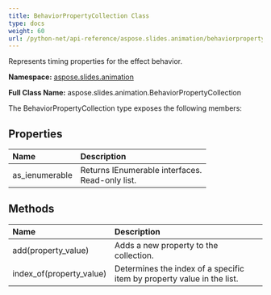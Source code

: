 ```yaml
---
title: BehaviorPropertyCollection Class
type: docs
weight: 60
url: /python-net/api-reference/aspose.slides.animation/behaviorpropertycollection/
---
```


Represents timing properties for the effect behavior.

**Namespace:** [aspose.slides.animation](/slides/python-net/api-reference/aspose.slides.animation/)

**Full Class Name:** aspose.slides.animation.BehaviorPropertyCollection



The BehaviorPropertyCollection type exposes the following members:
## **Properties**
|**Name**|**Description**|
| :- | :- |
|as_ienumerable|Returns IEnumerable interfaces.<br/>            Read-only list.|
## **Methods**
|**Name**|**Description**|
| :- | :- |
|add(property_value)|Adds a new property to the collection.|
|index_of(property_value)|Determines the index of a specific item by property value in the list.|
